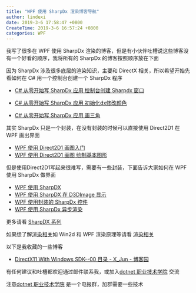 ```yaml
---
title: "WPF 使用 SharpDx 渲染博客导航"
author: lindexi
date: 2019-3-6 17:58:47 +0800
CreateTime: 2019-3-6 16:57:24 +0800
categories: WPF
---
```


我写了很多在 WPF 使用 SharpDx 渲染的博客，但是有小伙伴吐槽说这些博客没有一个好看的顺序，我将所有的 SharpDx 的博客按照顺序放在下面

<!--more-->


<!-- csdn -->

因为 SharpDx 涉及很多底层的渲染知识，主要和 DirectX 相关，所以希望开始先看如何在 C# 用一个控制台创建一个 SharpDx 程序

- [C# 从零开始写 SharpDx 应用 控制台创建 Sharpdx 窗口](https://blog.lindexi.com/post/c-%E4%BB%8E%E9%9B%B6%E5%BC%80%E5%A7%8B%E5%86%99-sharpdx-%E5%BA%94%E7%94%A8-%E6%8E%A7%E5%88%B6%E5%8F%B0%E5%88%9B%E5%BB%BA-sharpdx-%E7%AA%97%E5%8F%A3 )

- [C# 从零开始写 SharpDx 应用 初始化dx修改颜色](https://blog.csdn.net/lindexi_gd/article/details/82114907 )

- [C# 从零开始写 SharpDx 应用 画三角](https://blog.lindexi.com/post/c-%E4%BB%8E%E9%9B%B6%E5%BC%80%E5%A7%8B%E5%86%99-sharpdx-%E5%BA%94%E7%94%A8-%E7%94%BB%E4%B8%89%E8%A7%92 )

其实 SharpDx 只是一个封装，在没有封装的时候可以直接使用 Direct2D1 在 WPF 画出界面

- [WPF 使用 Direct2D1 画图入门](https://lindexi.oschina.io/lindexi/post/WPF-%E4%BD%BF%E7%94%A8-Direct2D1-%E7%94%BB%E5%9B%BE%E5%85%A5%E9%97%A8.html )
- [WPF 使用 Direct2D1 画图 绘制基本图形](https://lindexi.oschina.io/lindexi/post/WPF-%E4%BD%BF%E7%94%A8-Direct2D1-%E7%94%BB%E5%9B%BE-%E7%BB%98%E5%88%B6%E5%9F%BA%E6%9C%AC%E5%9B%BE%E5%BD%A2.html )

但是使用Direct2D1写起来很难写，需要有一些封装，下面告诉大家如何在 WPF 使用 SharpDx 做界面

- [WPF 使用 SharpDX](https://blog.lindexi.com/post/wpf-%E4%BD%BF%E7%94%A8-sharpdx )
- [WPF 使用 SharpDX 在 D3DImage 显示](https://blog.lindexi.com/post/wpf-%E4%BD%BF%E7%94%A8-sharpdx-%E5%9C%A8-d3dimage-%E6%98%BE%E7%A4%BA )
- [WPF 使用封装的 SharpDx 控件](https://blog.lindexi.com/post/wpf-%E4%BD%BF%E7%94%A8%E5%B0%81%E8%A3%85%E7%9A%84-sharpdx-%E6%8E%A7%E4%BB%B6 )
- [WPF 使用 SharpDx 异步渲染](https://blog.lindexi.com/post/wpf-%E4%BD%BF%E7%94%A8-sharpdx-%E5%BC%82%E6%AD%A5%E6%B8%B2%E6%9F%93 )

更多请看 [SharpDX 系列](https://blog.lindexi.com/post/sharpdx.html )

如果想了解[渲染相关](https://blog.lindexi.com/post/%E6%B8%B2%E6%9F%93 )如 Win2d 和 WPF 渲染原理等请看 [渲染相关](https://blog.lindexi.com/post/%E6%B8%B2%E6%9F%93 )

以下是我收藏的一些博客

- [DirectX11 With Windows SDK--00 目录 - X_Jun - 博客园](https://www.cnblogs.com/X-Jun/p/9028764.html?tdsourcetag=s_pctim_aiomsg )

有任何建议和吐槽都欢迎通过邮件联系我，或加入[dotnet 职业技术学院](https://t.me/dotnet_campus) 交流

注意[dotnet 职业技术学院](https://t.me/dotnet_campus) 是一个电报群，加群需要一些技术

